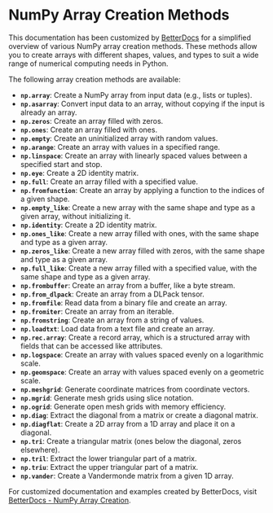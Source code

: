 # NumPy Array Creation Methods

This documentation has been customized by [BetterDocs](https://betterdocs.tech/) for a simplified overview of various NumPy array creation methods. These methods allow you to create arrays with different shapes, values, and types to suit a wide range of numerical computing needs in Python.

The following array creation methods are available:

- **`np.array`**: Create a NumPy array from input data (e.g., lists or tuples).
- **`np.asarray`**: Convert input data to an array, without copying if the input is already an array.
- **`np.zeros`**: Create an array filled with zeros.
- **`np.ones`**: Create an array filled with ones.
- **`np.empty`**: Create an uninitialized array with random values.
- **`np.arange`**: Create an array with values in a specified range.
- **`np.linspace`**: Create an array with linearly spaced values between a specified start and stop.
- **`np.eye`**: Create a 2D identity matrix.
- **`np.full`**: Create an array filled with a specified value.
- **`np.fromfunction`**: Create an array by applying a function to the indices of a given shape.
- **`np.empty_like`**: Create a new array with the same shape and type as a given array, without initializing it.
- **`np.identity`**: Create a 2D identity matrix.
- **`np.ones_like`**: Create a new array filled with ones, with the same shape and type as a given array.
- **`np.zeros_like`**: Create a new array filled with zeros, with the same shape and type as a given array.
- **`np.full_like`**: Create a new array filled with a specified value, with the same shape and type as a given array.
- **`np.frombuffer`**: Create an array from a buffer, like a byte stream.
- **`np.from_dlpack`**: Create an array from a DLPack tensor.
- **`np.fromfile`**: Read data from a binary file and create an array.
- **`np.fromiter`**: Create an array from an iterable.
- **`np.fromstring`**: Create an array from a string of values.
- **`np.loadtxt`**: Load data from a text file and create an array.
- **`np.rec.array`**: Create a record array, which is a structured array with fields that can be accessed like attributes.
- **`np.logspace`**: Create an array with values spaced evenly on a logarithmic scale.
- **`np.geomspace`**: Create an array with values spaced evenly on a geometric scale.
- **`np.meshgrid`**: Generate coordinate matrices from coordinate vectors.
- **`np.mgrid`**: Generate mesh grids using slice notation.
- **`np.ogrid`**: Generate open mesh grids with memory efficiency.
- **`np.diag`**: Extract the diagonal from a matrix or create a diagonal matrix.
- **`np.diagflat`**: Create a 2D array from a 1D array and place it on a diagonal.
- **`np.tri`**: Create a triangular matrix (ones below the diagonal, zeros elsewhere).
- **`np.tril`**: Extract the lower triangular part of a matrix.
- **`np.triu`**: Extract the upper triangular part of a matrix.
- **`np.vander`**: Create a Vandermonde matrix from a given 1D array.

For customized documentation and examples created by BetterDocs, visit [BetterDocs - NumPy Array Creation](https://betterdocs.tech/python/libs/numpy/stable/creation).